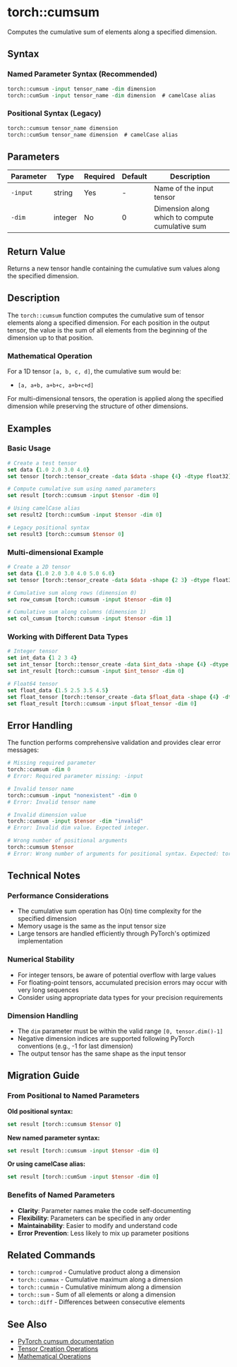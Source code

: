 # torch::cumsum

Computes the cumulative sum of elements along a specified dimension.

## Syntax

### Named Parameter Syntax (Recommended)
```tcl
torch::cumsum -input tensor_name -dim dimension
torch::cumSum -input tensor_name -dim dimension  # camelCase alias
```

### Positional Syntax (Legacy)
```tcl
torch::cumsum tensor_name dimension
torch::cumSum tensor_name dimension  # camelCase alias
```

## Parameters

| Parameter | Type | Required | Default | Description |
|-----------|------|----------|---------|-------------|
| `-input` | string | Yes | - | Name of the input tensor |
| `-dim` | integer | No | 0 | Dimension along which to compute cumulative sum |

## Return Value

Returns a new tensor handle containing the cumulative sum values along the specified dimension.

## Description

The `torch::cumsum` function computes the cumulative sum of tensor elements along a specified dimension. For each position in the output tensor, the value is the sum of all elements from the beginning of the dimension up to that position.

### Mathematical Operation

For a 1D tensor `[a, b, c, d]`, the cumulative sum would be:
- `[a, a+b, a+b+c, a+b+c+d]`

For multi-dimensional tensors, the operation is applied along the specified dimension while preserving the structure of other dimensions.

## Examples

### Basic Usage
```tcl
# Create a test tensor
set data {1.0 2.0 3.0 4.0}
set tensor [torch::tensor_create -data $data -shape {4} -dtype float32]

# Compute cumulative sum using named parameters
set result [torch::cumsum -input $tensor -dim 0]

# Using camelCase alias
set result2 [torch::cumSum -input $tensor -dim 0]

# Legacy positional syntax
set result3 [torch::cumsum $tensor 0]
```

### Multi-dimensional Example
```tcl
# Create a 2D tensor
set data {1.0 2.0 3.0 4.0 5.0 6.0}
set tensor [torch::tensor_create -data $data -shape {2 3} -dtype float32]

# Cumulative sum along rows (dimension 0)
set row_cumsum [torch::cumsum -input $tensor -dim 0]

# Cumulative sum along columns (dimension 1)
set col_cumsum [torch::cumsum -input $tensor -dim 1]
```

### Working with Different Data Types
```tcl
# Integer tensor
set int_data {1 2 3 4}
set int_tensor [torch::tensor_create -data $int_data -shape {4} -dtype int32]
set int_result [torch::cumsum -input $int_tensor -dim 0]

# Float64 tensor
set float_data {1.5 2.5 3.5 4.5}
set float_tensor [torch::tensor_create -data $float_data -shape {4} -dtype float64]
set float_result [torch::cumsum -input $float_tensor -dim 0]
```

## Error Handling

The function performs comprehensive validation and provides clear error messages:

```tcl
# Missing required parameter
torch::cumsum -dim 0
# Error: Required parameter missing: -input

# Invalid tensor name
torch::cumsum -input "nonexistent" -dim 0
# Error: Invalid tensor name

# Invalid dimension value
torch::cumsum -input $tensor -dim "invalid"
# Error: Invalid dim value. Expected integer.

# Wrong number of positional arguments
torch::cumsum $tensor
# Error: Wrong number of arguments for positional syntax. Expected: torch::cumsum tensor dim
```

## Technical Notes

### Performance Considerations
- The cumulative sum operation has O(n) time complexity for the specified dimension
- Memory usage is the same as the input tensor size
- Large tensors are handled efficiently through PyTorch's optimized implementation

### Numerical Stability
- For integer tensors, be aware of potential overflow with large values
- For floating-point tensors, accumulated precision errors may occur with very long sequences
- Consider using appropriate data types for your precision requirements

### Dimension Handling
- The `dim` parameter must be within the valid range `[0, tensor.dim()-1]`
- Negative dimension indices are supported following PyTorch conventions (e.g., -1 for last dimension)
- The output tensor has the same shape as the input tensor

## Migration Guide

### From Positional to Named Parameters

**Old positional syntax:**
```tcl
set result [torch::cumsum $tensor 0]
```

**New named parameter syntax:**
```tcl
set result [torch::cumsum -input $tensor -dim 0]
```

**Or using camelCase alias:**
```tcl
set result [torch::cumSum -input $tensor -dim 0]
```

### Benefits of Named Parameters
- **Clarity**: Parameter names make the code self-documenting
- **Flexibility**: Parameters can be specified in any order
- **Maintainability**: Easier to modify and understand code
- **Error Prevention**: Less likely to mix up parameter positions

## Related Commands

- `torch::cumprod` - Cumulative product along a dimension
- `torch::cummax` - Cumulative maximum along a dimension  
- `torch::cummin` - Cumulative minimum along a dimension
- `torch::sum` - Sum of all elements or along a dimension
- `torch::diff` - Differences between consecutive elements

## See Also

- [PyTorch cumsum documentation](https://pytorch.org/docs/stable/generated/torch.cumsum.html)
- [Tensor Creation Operations](../tensor_creation_ops.md)
- [Mathematical Operations](../mathematical_operations.md) 